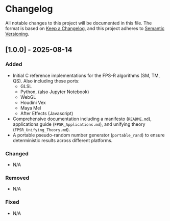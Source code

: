 # Changelog

All notable changes to this project will be documented in this file.
The format is based on [Keep a Changelog](https://keepachangelog.com/en/1.1.0/), and this project adheres to [Semantic Versioning](https://semver.org/spec/v2.0.0.html).

## [1.0.0] - 2025-08-14

### Added
- Initial C reference implementations for the FPS-R algorithms (SM, TM, QS).
    Also including these ports:
    - GLSL
    - Python, (also Jupyter Notebook)
    - WebGL
    - Houdini Vex
    - Maya Mel
    - After Effects (Javascript)
- Comprehensive documentation including a manifesto (`README.md`), applications guide (`FPSR_Applications.md`), and unifying theory (`FPSR_Unifying_Theory.md`).
- A portable pseudo-random number generator (`portable_rand`) to ensure deterministic results across different platforms.

### Changed
- N/A

### Removed
- N/A

### Fixed
- N/A